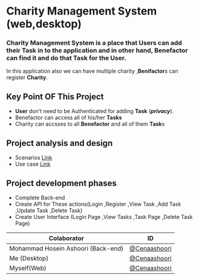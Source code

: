 # Charity Management System (web,desktop)

### Charity Management System is a place that **User**s can add their **Task** in to the application and in other hand, **Benefactor** can find it and do that **Task** for the **User**.
In this application also we can have multiple charity ,**Benifactor**s can register **Charity**.

## Key Point OF This Project 
- **User** don't need to be Authenticated for adding **Task** (***privacy***).
- Benefactor can access all of his/her **Tasks**
- Charity can accsses to all **Benefactor** and all of them **Task**s

## Project analysis and design
- Scenarios [Link](https://github.com/CenaAshoori/charity/blob/master/Documents/Scenarios.md)
- Use case [Link](https://github.com/CenaAshoori/charity/blob/master/Documents/UseCase.md)
## Project development phases
- Complete Back-end
- Create API for These actions(Login ,Register ,View Task ,Add Task ,Update Task ,Delete Task)
- Create User Interface (Login Page ,View Tasks ,Task Page ,Delete Task Page)

Colaborator | ID
------------ | -------------
Mohammad Hosein Ashoori (Back-end)|[@Cenaashoori](http://github.com/CenaAshoori)
Me (Desktop)|[@Cenaashoori](http://github.com/CenaAshoori)
Myself(Web)|[@Cenaashoori](http://github.com/CenaAshoori)
